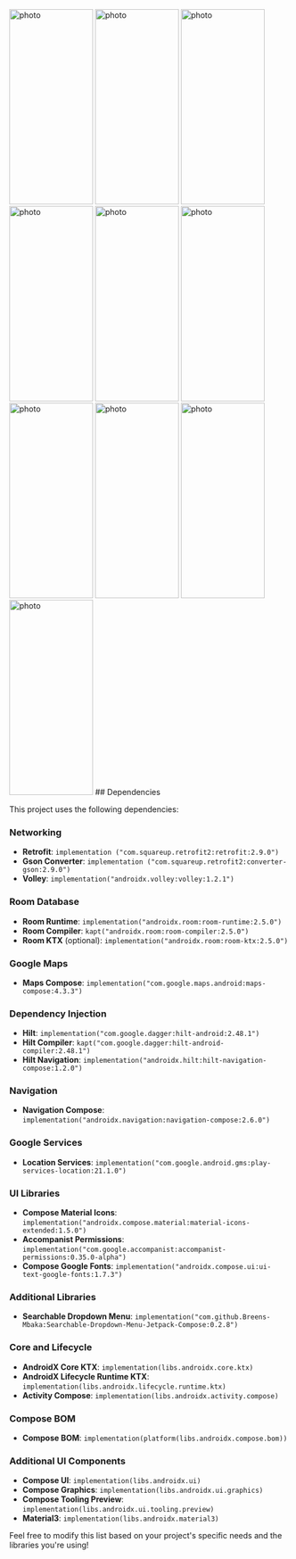 
<img src="https://github.com/user-attachments/assets/c5f156bc-d8d2-46f6-8007-d185bc2b966c" alt="photo" width="150" height="350"/>
<img src="https://github.com/user-attachments/assets/f198dac7-9903-4453-88e1-64f8ab94eeee" alt="photo" width="150" height="350"/>
<img src="https://github.com/user-attachments/assets/b78764d1-5938-4937-88b5-766cafbc700a" alt="photo" width="150" height="350"/>
<img src="https://github.com/user-attachments/assets/cee847ca-5056-4ac9-ab2f-cf6c84bd621f" alt="photo" width="150" height="350"/>
<img src="https://github.com/user-attachments/assets/65b9f9cd-483c-4352-ad77-b3f08e72468a" alt="photo" width="150" height="350"/>
<img src="https://github.com/user-attachments/assets/df3ca4c1-b3ce-472e-ab3e-2fd8346daade" alt="photo" width="150" height="350"/>
<img src="https://github.com/user-attachments/assets/a0ea0e74-64b4-4b5a-80a4-24383774f77e" alt="photo" width="150" height="350"/>
<img src="https://github.com/user-attachments/assets/6128e184-6b71-4ba1-90c4-cfbf853deb2e" alt="photo" width="150" height="350"/>
<img src="https://github.com/user-attachments/assets/a70b4451-198f-41ef-81d0-969c62a2b1bd" alt="photo" width="150" height="350"/>
<img src="https://github.com/user-attachments/assets/dd118666-b781-4b7a-9b55-8708867b37f1" alt="photo" width="150" height="350"/>
## Dependencies

This project uses the following dependencies:

### Networking
- **Retrofit**: `implementation ("com.squareup.retrofit2:retrofit:2.9.0")`
- **Gson Converter**: `implementation ("com.squareup.retrofit2:converter-gson:2.9.0")`
- **Volley**: `implementation("androidx.volley:volley:1.2.1")`

### Room Database
- **Room Runtime**: `implementation("androidx.room:room-runtime:2.5.0")`
- **Room Compiler**: `kapt("androidx.room:room-compiler:2.5.0")`
- **Room KTX** (optional): `implementation("androidx.room:room-ktx:2.5.0")`

### Google Maps
- **Maps Compose**: `implementation("com.google.maps.android:maps-compose:4.3.3")`

### Dependency Injection
- **Hilt**: `implementation("com.google.dagger:hilt-android:2.48.1")`
- **Hilt Compiler**: `kapt("com.google.dagger:hilt-android-compiler:2.48.1")`
- **Hilt Navigation**: `implementation("androidx.hilt:hilt-navigation-compose:1.2.0")`

### Navigation
- **Navigation Compose**: `implementation("androidx.navigation:navigation-compose:2.6.0")`

### Google Services
- **Location Services**: `implementation("com.google.android.gms:play-services-location:21.1.0")`

### UI Libraries
- **Compose Material Icons**: `implementation("androidx.compose.material:material-icons-extended:1.5.0")`
- **Accompanist Permissions**: `implementation("com.google.accompanist:accompanist-permissions:0.35.0-alpha")`
- **Compose Google Fonts**: `implementation("androidx.compose.ui:ui-text-google-fonts:1.7.3")`

### Additional Libraries
- **Searchable Dropdown Menu**: `implementation("com.github.Breens-Mbaka:Searchable-Dropdown-Menu-Jetpack-Compose:0.2.8")`

### Core and Lifecycle
- **AndroidX Core KTX**: `implementation(libs.androidx.core.ktx)`
- **AndroidX Lifecycle Runtime KTX**: `implementation(libs.androidx.lifecycle.runtime.ktx)`
- **Activity Compose**: `implementation(libs.androidx.activity.compose)`

### Compose BOM
- **Compose BOM**: `implementation(platform(libs.androidx.compose.bom))`

### Additional UI Components
- **Compose UI**: `implementation(libs.androidx.ui)`
- **Compose Graphics**: `implementation(libs.androidx.ui.graphics)`
- **Compose Tooling Preview**: `implementation(libs.androidx.ui.tooling.preview)`
- **Material3**: `implementation(libs.androidx.material3)`

Feel free to modify this list based on your project's specific needs and the libraries you're using!
